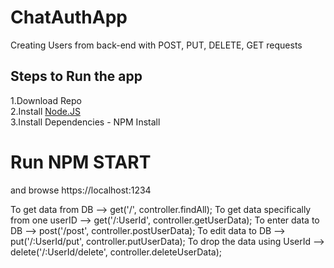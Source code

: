 # ChatAuthApp
Creating Users from back-end 
with POST, PUT, DELETE, GET requests 

## Steps to Run the app
1.Download Repo <br />
2.Install [Node.JS](https://nodejs.org/en/) <br />
3.Install Dependencies - NPM Install <br />

# Run NPM START <br />
and browse https://localhost:1234

To get data from DB --> get('/', controller.findAll);
To get data specifically from one userID --> get('/:UserId', controller.getUserData);
To enter data to DB --> post('/post', controller.postUserData);
To edit data to DB --> put('/:UserId/put', controller.putUserData);
To drop the data using UserId --> delete('/:UserId/delete', controller.deleteUserData);
